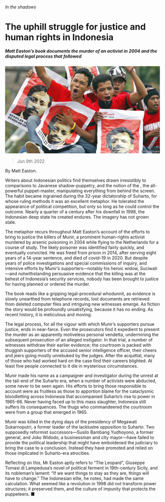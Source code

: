 ###### In the shadows

# The uphill struggle for justice and human rights in Indonesia 

##### Matt Easton’s book documents the murder of an activist in 2004 and the disputed legal process that followed 

![image](images/20220611_CUP003.jpg) 

> Jun 9th 2022 

By Matt Easton. 

Writers about Indonesian politics find themselves drawn irresistibly to comparisons to Javanese shadow-puppetry, and the notion of the , the all-powerful puppet-master, manipulating everything from behind the screen. The habit became ingrained during the 32-year dictatorship of Suharto, for whose ruling methods it was an excellent metaphor. He tolerated the appearance of political competition, but only so long as he could control the outcome. Nearly a quarter of a century after his downfall in 1998, the Indonesian deep state he created endures. The imagery has not grown stale.

The metaphor recurs throughout Matt Easton’s account of the efforts to bring to justice the killers of Munir, a prominent human-rights activist murdered by arsenic poisoning in 2004 while flying to the Netherlands for a course of study. The likely poisoner was identified fairly quickly, and eventually convicted. He was freed from prison in 2014, after serving eight years of a 14-year sentence, and died of covid-19 in 2020. But despite years of police investigations and special commissions of inquiry, and intensive efforts by Munir’s supporters—notably his heroic widow, Suciwati—and notwithstanding persuasive evidence that the killing was at the behest of Indonesia’s security services, nobody has been brought to justice for having planned or ordered the murder.

The book reads like a gripping legal-procedural whodunnit, as evidence is slowly unearthed from telephone records, lost documents are retrieved from deleted computer files and intriguing new witnesses emerge. As fiction the story would be profoundly unsatisfying, because it has no ending. As recent history, it is meticulous and moving.

The legal process, for all the vigour with which Munir’s supporters pursue justice, ends in near-farce. Even the prosecutors find it expedient to present the murder as an apparently motiveless personal vendetta, undermining the subsequent prosecution of an alleged instigator. In that trial, a number of witnesses withdraw their earlier evidence; the courtroom is packed with thuggish supporters of the accused senior intelligence officer, their cheers and jeers going mostly unrebuked by the judges. After the acquittal, many of those who had worked hard on the case find their careers blighted. At least five people connected to it die in mysterious circumstances.

Munir made his name as a campaigner and investigator during the unrest at the tail-end of the Suharto era, when a number of activists were abducted, some never to be seen again. His efforts to bring those responsible to account were as fruitless as those to apportion blame for the cataclysmic bloodletting across Indonesia that accompanied Suharto’s rise to power in 1965-66. Never having faced up to this mass slaughter, Indonesia still suffers its consequences. The thugs who commandeered the courtroom were from a group that emerged in 1965.

Munir was killed in the dying days of the presidency of Megawati Sukarnoputri, a former leader of the lacklustre opposition to Suharto. Two supposedly reformist successors—Susilo Bambang Yudhoyono, a former general, and Joko Widodo, a businessman and city mayor—have failed to provide the political leadership that might have emboldened the judiciary to bring the case to a conclusion. Instead they have promoted and relied on those implicated in Suharto-era atrocities.

Reflecting on this, Mr Easton aptly refers to “The Leopard”, Giuseppe Tomasi di Lampedusa’s novel of political ferment in 19th-century Sicily, and its nobleman’s lament: “If we want things to stay as they are, things will have to change.” The Indonesian elite, he notes, had made the same calculation. What seemed like a revolution in 1998 did not transform power structures; it preserved them, and the culture of impunity that protects the puppeteers. ■

